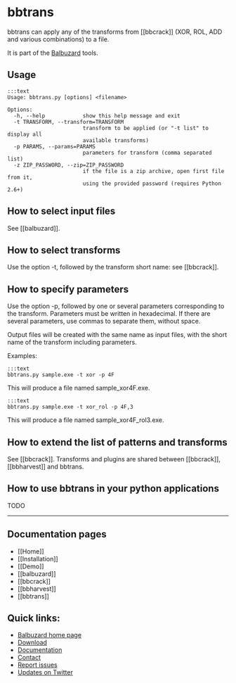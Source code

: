 bbtrans
=======

bbtrans can apply any of the transforms from [[bbcrack]] (XOR, ROL, ADD and various combinations) to a file.

It is part of the [Balbuzard](http://www.decalage.info/python/balbuzard) tools.

## Usage

	:::text
	Usage: bbtrans.py [options] <filename>
	
	Options:
	  -h, --help            show this help message and exit
	  -t TRANSFORM, --transform=TRANSFORM
	                        transform to be applied (or "-t list" to display all
	                        available transforms)
	  -p PARAMS, --params=PARAMS
	                        parameters for transform (comma separated list)
	  -z ZIP_PASSWORD, --zip=ZIP_PASSWORD
	                        if the file is a zip archive, open first file from it,
	                        using the provided password (requires Python 2.6+)
	
## How to select input files

See [[balbuzard]].


## How to select transforms

Use the option -t, followed by the transform short name: see [[bbcrack]].

## How to specify parameters

Use the option -p, followed by one or several parameters corresponding to the transform. Parameters must be written in hexadecimal. If there are several parameters, use commas to separate them, without space.

Output files will be created with the same name as input files, with the short name of the transform including parameters.

Examples:

	:::text
	bbtrans.py sample.exe -t xor -p 4F

This will produce a file named sample_xor4F.exe.

	:::text
	bbtrans.py sample.exe -t xor_rol -p 4F,3

This will produce a file named sample_xor4F_rol3.exe.


## How to extend the list of patterns and transforms

See [[bbcrack]]. Transforms and plugins are shared between [[bbcrack]], [[bbharvest]] and bbtrans.


## How to use bbtrans in your python applications

TODO



----------------------------------------------------------------------------------

## Documentation pages

- [[Home]]
- [[Installation]]
- [[Demo]]
- [[balbuzard]]
- [[bbcrack]]
- [[bbharvest]]
- [[bbtrans]]

## Quick links: 

- [Balbuzard home page](http://www.decalage.info/python/balbuzard)
- [Download](http://bitbucket.org/decalage/balbuzard/downloads) 
- [Documentation](https://bitbucket.org/decalage/balbuzard/wiki) 
- [Contact](http://www.decalage.info/contact) 
- [Report issues](https://bitbucket.org/decalage/balbuzard/issues?status=new&status=open) 
- [Updates on Twitter](https://twitter.com/decalage2)
